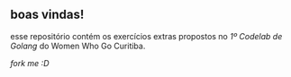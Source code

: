 ## boas vindas! 

esse repositório contém os exercícios extras propostos no *1º Codelab de Golang* do Women Who Go Curitiba.

_fork me :D_
